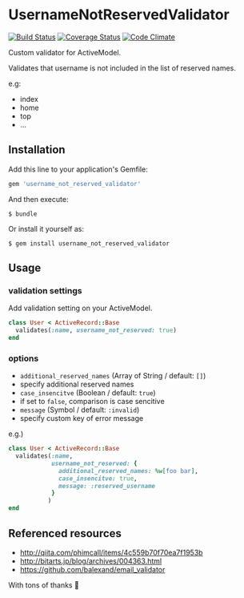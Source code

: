 # UsernameNotReservedValidator

[![Build Status](https://travis-ci.org/kwappa/username_not_reserved_validator.png)](https://travis-ci.org/kwappa/username_not_reserved_validator)
[![Coverage Status](https://coveralls.io/repos/kwappa/username_not_reserved_validator/badge.png?branch=master)](https://coveralls.io/r/kwappa/username_not_reserved_validator?branch=master)
[![Code Climate](https://codeclimate.com/github/kwappa/username_not_reserved_validator.png)](https://codeclimate.com/github/kwappa/username_not_reserved_validator)

Custom validator for ActiveModel.

Validates that username is not included in the list of reserved names.

e.g:

* index
* home
* top
* ...

## Installation

Add this line to your application's Gemfile:

```ruby
gem 'username_not_reserved_validator'
```

And then execute:

    $ bundle

Or install it yourself as:

    $ gem install username_not_reserved_validator

## Usage

### validation settings

Add validation setting on your ActiveModel.

```ruby
class User < ActiveRecord::Base
  validates(:name, username_not_reserved: true)
end
```

### options

* `additional_reserved_names` (Array of String / default: `[]`)
 * specify additional reserved names
* `case_insencitve` (Boolean / default: `true`)
 * if set to `false`, comparison is case sencitive
* `message` (Symbol / default: `:invalid`)
 * specify custom key of error message

e.g.)

```ruby
class User < ActiveRecord::Base
  validates(:name,
            username_not_reserved: {
              additional_reserved_names: %w[foo bar],
              case_insencitve: true,
              message: :reserved_username
            }
           )
end
```

## Referenced resources

* http://qiita.com/phimcall/items/4c559b70f70ea7f1953b
* http://bitarts.jp/blog/archives/004363.html
* https://github.com/balexand/email_validator

With tons of thanks :sushi:
